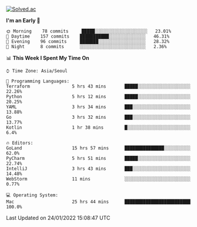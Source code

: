 [![Solved.ac](http://mazassumnida.wtf/api/v2/generate_badge?boj=kuckjwi)](https://solved.ac/kuckjwi)
<!--START_SECTION:waka-->
**I'm an Early 🐤** 

```text
🌞 Morning    78 commits     █████░░░░░░░░░░░░░░░░░░░░   23.01% 
🌆 Daytime    157 commits    ███████████░░░░░░░░░░░░░░   46.31% 
🌃 Evening    96 commits     ███████░░░░░░░░░░░░░░░░░░   28.32% 
🌙 Night      8 commits      ░░░░░░░░░░░░░░░░░░░░░░░░░   2.36%

```


📊 **This Week I Spent My Time On** 

```text
⌚︎ Time Zone: Asia/Seoul

💬 Programming Languages: 
Terraform                5 hrs 43 mins       █████░░░░░░░░░░░░░░░░░░░░   22.26% 
Python                   5 hrs 12 mins       █████░░░░░░░░░░░░░░░░░░░░   20.25% 
YAML                     3 hrs 34 mins       ███░░░░░░░░░░░░░░░░░░░░░░   13.88% 
Go                       3 hrs 32 mins       ███░░░░░░░░░░░░░░░░░░░░░░   13.77% 
Kotlin                   1 hr 38 mins        █░░░░░░░░░░░░░░░░░░░░░░░░   6.4%

🔥 Editors: 
GoLand                   15 hrs 57 mins      ███████████████░░░░░░░░░░   62.0% 
PyCharm                  5 hrs 51 mins       █████░░░░░░░░░░░░░░░░░░░░   22.74% 
IntelliJ                 3 hrs 43 mins       ███░░░░░░░░░░░░░░░░░░░░░░   14.48% 
WebStorm                 11 mins             ░░░░░░░░░░░░░░░░░░░░░░░░░   0.77%

💻 Operating System: 
Mac                      25 hrs 44 mins      █████████████████████████   100.0%

```


 Last Updated on 24/01/2022 15:08:47 UTC
<!--END_SECTION:waka-->
